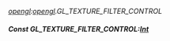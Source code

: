 _[opengl](../../modules/opengl/opengl-module.md):[opengl](../../modules/opengl/opengl-module.md).GL\_TEXTURE\_FILTER\_CONTROL_
##### Const GL\_TEXTURE\_FILTER\_CONTROL:[Int](../../modules/wonkey/wonkey-types-int.md)
